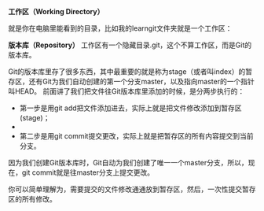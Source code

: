 **工作区（Working Directory）**

就是你在电脑里能看到的目录，比如我的learngit文件夹就是一个工作区：

**版本库（Repository）**
工作区有一个隐藏目录.git，这个不算工作区，而是Git的版本库。

Git的版本库里存了很多东西，其中最重要的就是称为stage（或者叫index）的暂存区，还有Git为我们自动创建的第一个分支master，以及指向master的一个指针叫HEAD。
前面讲了我们把文件往Git版本库里添加的时候，是分两步执行的：

- 第一步是用git add把文件添加进去，实际上就是把文件修改添加到暂存区(stage)；
- 
- 第二步是用git commit提交更改，实际上就是把暂存区的所有内容提交到当前分支。

因为我们创建Git版本库时，Git自动为我们创建了唯一一个master分支，所以，现在，git commit就是往master分支上提交更改。

你可以简单理解为，需要提交的文件修改通通放到暂存区，然后，一次性提交暂存区的所有修改。


